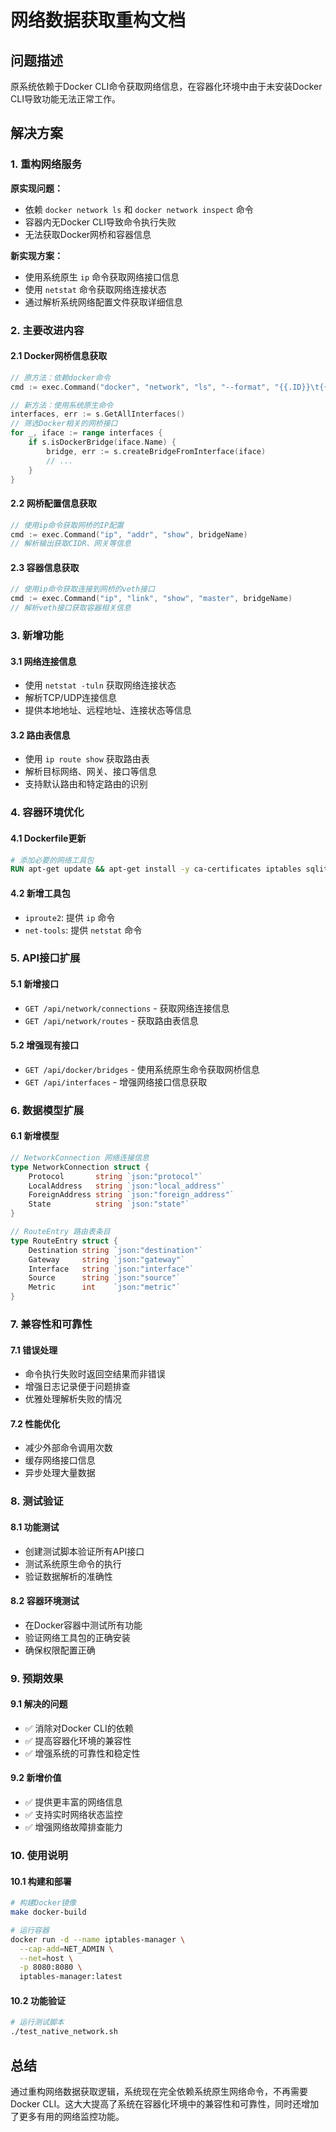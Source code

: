 # 网络数据获取重构文档

## 问题描述

原系统依赖于Docker CLI命令获取网络信息，在容器化环境中由于未安装Docker CLI导致功能无法正常工作。

## 解决方案

### 1. 重构网络服务

**原实现问题：**
- 依赖 `docker network ls` 和 `docker network inspect` 命令
- 容器内无Docker CLI导致命令执行失败
- 无法获取Docker网桥和容器信息

**新实现方案：**
- 使用系统原生 `ip` 命令获取网络接口信息
- 使用 `netstat` 命令获取网络连接状态
- 通过解析系统网络配置文件获取详细信息

### 2. 主要改进内容

#### 2.1 Docker网桥信息获取
```go
// 原方法：依赖docker命令
cmd := exec.Command("docker", "network", "ls", "--format", "{{.ID}}\t{{.Name}}\t{{.Driver}}\t{{.Scope}}")

// 新方法：使用系统原生命令
interfaces, err := s.GetAllInterfaces()
// 筛选Docker相关的网桥接口
for _, iface := range interfaces {
    if s.isDockerBridge(iface.Name) {
        bridge, err := s.createBridgeFromInterface(iface)
        // ...
    }
}
```

#### 2.2 网桥配置信息获取
```go
// 使用ip命令获取网桥的IP配置
cmd := exec.Command("ip", "addr", "show", bridgeName)
// 解析输出获取CIDR、网关等信息
```

#### 2.3 容器信息获取
```go
// 使用ip命令获取连接到网桥的veth接口
cmd := exec.Command("ip", "link", "show", "master", bridgeName)
// 解析veth接口获取容器相关信息
```

### 3. 新增功能

#### 3.1 网络连接信息
- 使用 `netstat -tuln` 获取网络连接状态
- 解析TCP/UDP连接信息
- 提供本地地址、远程地址、连接状态等信息

#### 3.2 路由表信息
- 使用 `ip route show` 获取路由表
- 解析目标网络、网关、接口等信息
- 支持默认路由和特定路由的识别

### 4. 容器环境优化

#### 4.1 Dockerfile更新
```dockerfile
# 添加必要的网络工具包
RUN apt-get update && apt-get install -y ca-certificates iptables sqlite3 iproute2 net-tools && rm -rf /var/lib/apt/lists/*
```

#### 4.2 新增工具包
- `iproute2`: 提供 `ip` 命令
- `net-tools`: 提供 `netstat` 命令

### 5. API接口扩展

#### 5.1 新增接口
- `GET /api/network/connections` - 获取网络连接信息
- `GET /api/network/routes` - 获取路由表信息

#### 5.2 增强现有接口
- `GET /api/docker/bridges` - 使用系统原生命令获取网桥信息
- `GET /api/interfaces` - 增强网络接口信息获取

### 6. 数据模型扩展

#### 6.1 新增模型
```go
// NetworkConnection 网络连接信息
type NetworkConnection struct {
    Protocol       string `json:"protocol"`
    LocalAddress   string `json:"local_address"`
    ForeignAddress string `json:"foreign_address"`
    State          string `json:"state"`
}

// RouteEntry 路由表条目
type RouteEntry struct {
    Destination string `json:"destination"`
    Gateway     string `json:"gateway"`
    Interface   string `json:"interface"`
    Source      string `json:"source"`
    Metric      int    `json:"metric"`
}
```

### 7. 兼容性和可靠性

#### 7.1 错误处理
- 命令执行失败时返回空结果而非错误
- 增强日志记录便于问题排查
- 优雅处理解析失败的情况

#### 7.2 性能优化
- 减少外部命令调用次数
- 缓存网络接口信息
- 异步处理大量数据

### 8. 测试验证

#### 8.1 功能测试
- 创建测试脚本验证所有API接口
- 测试系统原生命令的执行
- 验证数据解析的准确性

#### 8.2 容器环境测试
- 在Docker容器中测试所有功能
- 验证网络工具包的正确安装
- 确保权限配置正确

### 9. 预期效果

#### 9.1 解决的问题
- ✅ 消除对Docker CLI的依赖
- ✅ 提高容器化环境的兼容性
- ✅ 增强系统的可靠性和稳定性

#### 9.2 新增价值
- ✅ 提供更丰富的网络信息
- ✅ 支持实时网络状态监控
- ✅ 增强网络故障排查能力

### 10. 使用说明

#### 10.1 构建和部署
```bash
# 构建Docker镜像
make docker-build

# 运行容器
docker run -d --name iptables-manager \
  --cap-add=NET_ADMIN \
  --net=host \
  -p 8080:8080 \
  iptables-manager:latest
```

#### 10.2 功能验证
```bash
# 运行测试脚本
./test_native_network.sh
```

## 总结

通过重构网络数据获取逻辑，系统现在完全依赖系统原生网络命令，不再需要Docker CLI。这大大提高了系统在容器化环境中的兼容性和可靠性，同时还增加了更多有用的网络监控功能。